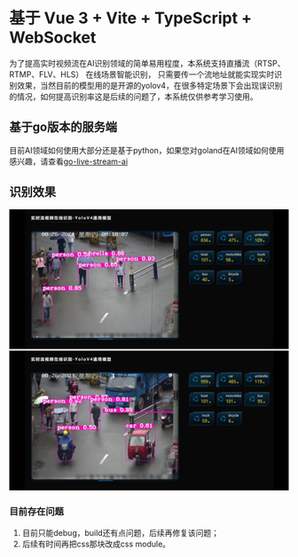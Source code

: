 # 基于 Vue 3 + Vite + TypeScript + WebSocket 

为了提高实时视频流在AI识别领域的简单易用程度，本系统支持直播流（RTSP、RTMP、FLV、HLS） 在线场景智能识别，
只需要传一个流地址就能实现实时识别效果，当然目前的模型用的是开源的yolov4，在很多特定场景下会出现误识别
的情况，如何提高识别率这是后续的问题了，本系统仅供参考学习使用。

## 基于go版本的服务端

目前AI领域如何使用大部分还是基于python，如果您对goland在AI领域如何使用感兴趣，请查看[go-live-stream-ai](https://github.com/sanduword/go-live-stream-ai)

## 识别效果

![出入口识别](docs/0002.jpg)
![出入口识别](docs/0003.jpg)

### 目前存在问题

1. 目前只能debug，build还有点问题，后续再修复该问题；
2. 后续有时间再把css那块改成css module。
